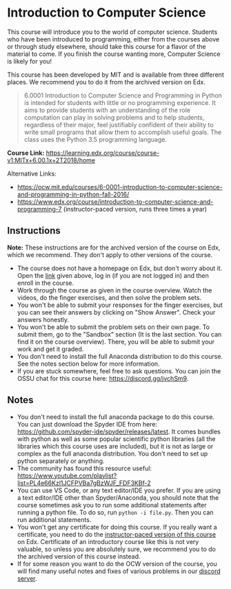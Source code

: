 # Introduction to Computer Science

This course will introduce you to the world of computer science. Students who have been introduced to programming, either from the courses above or through study elsewhere, should take this course for a flavor of the material to come. If you finish the course wanting more, Computer Science is likely for you!

This course has been developed by MIT and is available from three different places. We recommend you to do it from the archived version on Edx.

> 6.0001 Introduction to Computer Science and Programming in Python is intended for students with little or no programming experience. It aims to provide students with an understanding of the role computation can play in solving problems and to help students, regardless of their major, feel justifiably confident of their ability to write small programs that allow them to accomplish useful goals. The class uses the Python 3.5 programming language.

**Course Link:** <https://learning.edx.org/course/course-v1:MITx+6.00.1x+2T2018/home>

Alternative Links:

- <https://ocw.mit.edu/courses/6-0001-introduction-to-computer-science-and-programming-in-python-fall-2016/>
- <https://www.edx.org/course/introduction-to-computer-science-and-programming-7> (instructor-paced version, runs three times a year)

## Instructions

**Note:** These instructions are for the archived version of the course on Edx, which we recommend. They don't apply to other versions of the course.

- The course does not have a homepage on Edx, but don't worry about it. Open the [link](https://learning.edx.org/course/course-v1:MITx+6.00.1x+2T2018/home) given above, log in (if you are not logged in) and then enroll in the course.
- Work through the course as given in the course overview. Watch the videos, do the finger exercises, and then solve the problem sets.
- You won't be able to submit your responses for the finger exercises, but you can see their answers by clicking on "Show Answer". Check your answers honestly.
- You won't be able to submit the problem sets on their own page. To submit them, go to the "Sandbox" section (It is the last section. You can find it on the course overview). There, you will be able to submit your work and get it graded.
- You don't need to install the full Anaconda distribution to do this course. See the notes section below for more information.
- If you are stuck somewhere, feel free to ask questions. You can join the OSSU chat for this course here: <https://discord.gg/jvchSm9>.

## Notes

- You don't need to install the full anaconda package to do this course. You can just download the Spyder IDE from here: <https://github.com/spyder-ide/spyder/releases/latest>. It comes bundles with python as well as some popular scientific python libraries (all the libraries which this course uses are included), but it is not as large or complex as the full anaconda distribution. You don't need to set up python separately or anything.
- The community has found this resource useful: <https://www.youtube.com/playlist?list=PL4e66Kzl1JCFPVBa7gBzWJF_FDF3KBf-2>
- You can use VS Code, or any text editor/IDE you prefer. If you are using a text editor/IDE other than Spyder/Anaconda, you should note that the course sometimes ask you to run some additional statements after running a python file. To do so, run `python -i file.py`. Then you can run additional statements. 
- You won't get any certificate for doing this course. If you really want a certificate, you need to do the [instructor-paced version of this course](https://www.edx.org/course/introduction-to-computer-science-and-programming-7) on Edx. Certificate of an introductory course like this is not very valuable, so unless you are absolutely sure, we recommend you to do the archived version of this course instead.
- If for some reason you want to do the OCW version of the course, you will find many useful notes and fixes of various problems in our [discord server](https://discord.gg/jvchSm9).
